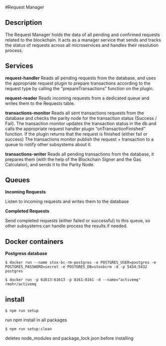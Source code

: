#Request Manager


## Description
The Request Manager holds the data of all pending and confirmed requests related to the
blockchain. It acts as a manager service that sends and tracks the status of requests across all
microservices and handles their resolution process.

## Services

**request-handler**
Reads all pending requests from the database, and uses the appropriate request plugin to
prepare transactions according to the request type by calling the “prepareTransactions” function
on the plugin.

**request-reader**
Reads incoming requests from a dedicated queue and writes them to the Requests table.

**transactions-monitor**
Reads all sent transactions requests from the database and checks the parity node for the
transaction status (Success / Fail). The transaction monitor updates the transaction status in the
db and calls the appropriate request handler plugin “onTransactionFinished” function. If the
plugin returns that the request is finished (either fail or success) The transactions monitor
publish the request + transaction to a queue to notify other subsystems about it.

**transactions-writer**
Reads all pending transactions from the database, it prepares them (with the help of the
Blockchain Signer and the Gas Calculator), and sends it to the Parity Node.


## Queues

**Incoming Requests​**

Listen to incoming requests and writes them to the database

**Completed Requests​**

Send completed requests (either failed or successful) to this
queue, so other subsystems can handle process the results if needed.


## Docker containers
**Postgress database**

`$ docker run --name stox-bc-rm-postgres -e POSTGRES_USER=postgres -e POSTGRES_PASSWORD=secret -e POSTGRES_DB=stoxbcrm -d -p 5434:5432 postgres`

`$ docker run -p 61613:61613 -p 8161:8161 -d --name="activemq" rmohr/activemq`


## install

`$ npm run setup`

run npm install in all packages

`$ npm run setup:clean`

deletes node_modules and package_lock.json before installing
